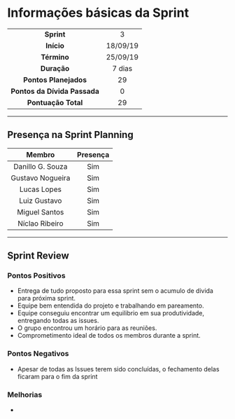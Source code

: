 # Informações básicas da Sprint
|||
|:---:|:---:|
|**Sprint**|3|
|**Início**|18/09/19|
|**Término**|25/09/19|
|**Duração**|7 dias|
|**Pontos Planejados**|29|
|**Pontos da Dívida Passada**|0|
|**Pontuação Total**|29|

---

## Presença na Sprint Planning

|Membro|Presença|
|:---:|:---:|
|Danillo G. Souza|Sim|
|Gustavo Nogueira|Sim|
|Lucas Lopes|Sim|
|Luiz Gustavo|Sim|
|Miguel Santos|Sim|
|Níclao Ribeiro|Sim|

---
## Sprint Review
### Pontos Positivos
- Entrega de tudo proposto para essa sprint sem o acumulo de divida para próxima sprint.
- Equipe bem entendida do projeto e trabalhando em pareamento.
- Equipe conseguiu encontrar um equilibrio em sua produtividade, entregando todas as issues.
- O grupo encontrou um horário para as reuniões.
- Comprometimento ideal de todos os membros durante a sprint.
### Pontos Negativos
- Apesar de todas as Issues terem sido concluídas, o fechamento delas ficaram para o fim da sprint 
### Melhorias
- 

